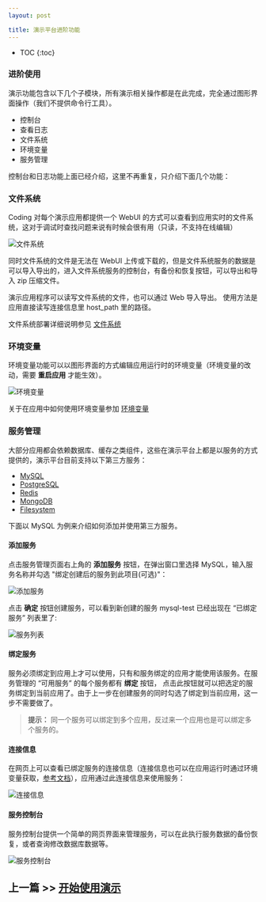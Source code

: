 ```yaml
---
layout: post

title: 演示平台进阶功能
---
```



* TOC
{:toc}

### 进阶使用

演示功能包含以下几个子模块，所有演示相关操作都是在此完成，完全通过图形界面操作（我们不提供命令行工具）。

- 控制台
- 查看日志
- 文件系统
- 环境变量
- 服务管理

控制台和日志功能上面已经介绍，这里不再重复，只介绍下面几个功能：

### 文件系统

Coding 对每个演示应用都提供一个 WebUI 的方式可以查看到应用实时的文件系统，这对于调试时查找问题来说有时候会很有用（只读，不支持在线编辑）

![文件系统](https://dn-coding-net-production-pp.qbox.me/70a0905c-e50f-4349-b477-0e8bf9e3ec67.png) 

同时文件系统的文件是无法在 WebUI 上传或下载的，但是文件系统服务的数据是可以导入导出的，进入文件系统服务的控制台，有备份和恢复按钮，可以导出和导入 zip 压缩文件。

演示应用程序可以读写文件系统的文件，也可以通过 Web 导入导出。 使用方法是应用直接读写连接信息里 host_path 里的路径。

文件系统部署详细说明参见 [文件系统](http://docs.coding.io/services/filesystem/)

### 环境变量

环境变量功能可以以图形界面的方式编辑应用运行时的环境变量（环境变量的改动，需要 **重启应用** 才能生效）。

![环境变量](https://dn-coding-net-production-pp.qbox.me/0f04744d-cfa1-4927-b2d8-1934e07a770b.png) 

关于在应用中如何使用环境变量参加 [环境变量](http://docs.coding.io/references/env/)

### 服务管理

大部分应用都会依赖数据库、缓存之类组件，这些在演示平台上都是以服务的方式提供的，演示平台目前支持以下第三方服务：

- [MySQL](http://docs.coding.io/services/mysql)
- [PostgreSQL](http://docs.coding.io/services/postgresql)
- [Redis](http://docs.coding.io/services/redis)
- [MongoDB](http://docs.coding.io/services/mysql/mongodb)
- [Filesystem](http://docs.coding.io/services/mysql/filesystem)

下面以 MySQL 为例来介绍如何添加并使用第三方服务。

#### 添加服务

点击服务管理页面右上角的 **添加服务** 按钮，在弹出窗口里选择 MySQL，输入服务名称并勾选 "绑定创建后的服务到此项目(可选)"：

![添加服务](https://dn-coding-net-production-pp.qbox.me/6bab0ff6-46ca-4931-8759-301829ae51d6.png) 

点击 **确定** 按钮创建服务，可以看到新创建的服务 mysql-test 已经出现在 “已绑定服务” 列表里了:

![服务列表](https://dn-coding-net-production-pp.qbox.me/ca0e4e37-f2af-49d5-871c-f9e1b2b7db4e.png) 


#### 绑定服务

服务必须绑定到应用上才可以使用，只有和服务绑定的应用才能使用该服务。在服务管理的 “可用服务” 的每个服务都有 **绑定** 按钮，
点击此按钮就可以把选定的服务绑定到当前应用了。由于上一步在创建服务的同时勾选了绑定到当前应用，这一步不需要做了。

> **提示：** 同一个服务可以绑定到多个应用，反过来一个应用也是可以绑定多个服务的。

#### 连接信息

在网页上可以查看已绑定服务的连接信息（连接信息也可以在应用运行时通过环境变量获取，[参考文档](http://docs.coding.io/services/)），应用通过此连接信息来使用服务：

![连接信息](https://dn-coding-net-production-pp.qbox.me/d35a086d-d6f6-4f72-b6db-74ccad3139ca.png) 


#### 服务控制台

服务控制台提供一个简单的网页界面来管理服务，可以在此执行服务数据的备份恢复，或者查询修改数据库数据等。

![服务控制台](https://dn-coding-net-production-pp.qbox.me/fe27ca53-d7cd-445f-817c-2a3a56a61e87.png)

## 上一篇 >> [开始使用演示](/help/doc/paas/getting-started.html)

